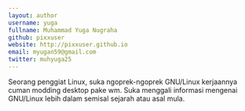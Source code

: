 ```yaml
---
layout: author
username: yuga
fullname: Muhammad Yuga Nugraha
github: pixxuser
website: http://pixxuser.github.io
email: myugan59@gmail.com
twitter: muhyuga25
---
```


Seorang penggiat Linux, suka ngoprek-ngoprek GNU/Linux kerjaannya cuman modding desktop pake wm. Suka menggali
informasi mengenai GNU/Linux lebih dalam semisal sejarah atau asal mula.
